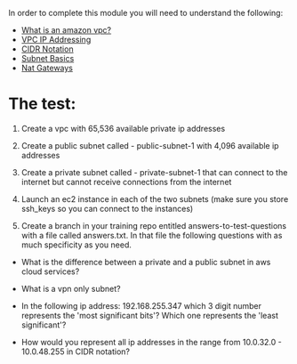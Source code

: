 In order to complete this module you will need to understand the following:

* [What is an amazon vpc?](http://docs.aws.amazon.com/AmazonVPC/latest/UserGuide/VPC_Introduction.html)
* [VPC IP Addressing](http://docs.aws.amazon.com/AmazonVPC/latest/UserGuide/vpc-ip-addressing.html)
* [CIDR Notation](https://en.wikipedia.org/wiki/Classless_Inter-Domain_Routing)
* [Subnet Basics](http://docs.aws.amazon.com/AmazonVPC/latest/UserGuide/VPC_Subnets.html#vpc-subnet-basics)
* [Nat Gateways](http://docs.aws.amazon.com/AmazonVPC/latest/UserGuide/vpc-nat-gateway.html)

# The test:

1. Create a vpc with 65,536 available private ip addresses

2. Create a public subnet called - public-subnet-1 with 4,096 available ip addresses

3. Create a private subnet called - private-subnet-1 that can connect to the internet but cannot receive connections from the internet

4. Launch an ec2 instance in each of the two subnets  (make sure you store ssh_keys so you can connect to the instances)

5. Create a branch in your training repo entitled answers-to-test-questions 
with a file called answers.txt. In that file the following questions with as 
much specificity as you need.

* What is the difference between a private and a public subnet in aws cloud 
services?

* What is a vpn only subnet?

* In the following ip address: 192.168.255.347 which 3 digit number 
represents the 'most significant bits'? Which one represents the 'least 
significant'?

* How would you represent all ip addresses in the  range from 10.0.32.0 - 
10.0.48.255 in CIDR notation?

